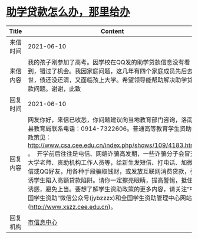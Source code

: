 # <a href="http://www.shangluo.gov.cn/zmhd/ldxxxx.jsp?urltype=leadermail.LeaderMailContentUrl&wbtreeid=1112&leadermailid=7361">助学贷款怎么办，那里给办</a>
|Title|Content|
|:---:|---|
|来信时间|2021-06-10|
|来信内容|我的孩子刚参加了高考。因学校在QQ发的助学贷款信息没有看到，错过了机会。我因家庭问题，这几年有四个家庭成员先后去世，债还没还清，又面临孩上大学。希望领导能帮助解决助学贷款问题。谢谢，此致|
|回复时间|2021-06-10|
|回复内容|网友你好，来信已收悉，你问题建议向当地教育部门咨询，洛南县教育局联系电话：0914-7322606。普通高等教育学生资助政策见：http://www.csa.cee.edu.cn/index.php/shows/109/4183.html 。  开学前后往往是电信、网络诈骗高发期，一些诈骗分子会冒充大学老师、资助机构工作人员等，给新生发短信、打电话、加微信或QQ好友，用各种手段骗取钱财，或发放互联网消费贷款，引诱学生陷入高额贷款陷阱。请你一定擦亮眼睛，提高警惕，抵住诱惑，避免上当。要想了解学生资助政策的更多内容，请关注“中国学生资助”微信公众号(jybzzzx)和全国学生资助管理中心网站(http://www.xszz.cee.edu.cn)。|
|回复机构|<a href="../../categories/agencies/市信息中心.md">市信息中心</a>|
